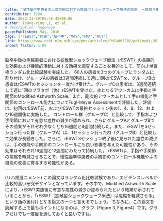 ```yaml
---
title: "慢性脳卒中患者の上肢痙縮に対する拡散型ショックウェーブ療法の効果　－前向き単盲検ランダム化比較試験－"
contributer: 1984
date: 2022-11-29T00:48:43+09:00
auther: Tsung-Ying Li, et al.
# description: hogehoge
paperPublished: May, 2016
tags: ["rEWST","痙縮","脳卒中","MAS","FMA","RCT"]
link: https://www.ncbi.nlm.nih.gov/pmc/articles/PMC4863782/pdf/medi-95-e3544.pdf
inpact factor: 1.89
---
```

脳卒中後の痙縮患者における拡散型ショックウェーブ療法（rESWT）の長期的な効果および機能的活動に対する効果を調査することを目的として、前向き単盲検ランダム化比較試験を実施した。
60人の患者を3つのグループにランダムに割り付け、グループAの患者は3週間連続して週に1回のrESWTを、グループBの患者はrESWTのセッションを一度だけ受けた。グループCの患者は、3週間連続して週に1回のプラセボ（偽）rESWTを受けた。主となるアウトカムは手指と手関節のModified Ashworth Scale、また、副次的アウトカムとして手の機能と手関節のコントロール能力についてFugl-Meyer Assessmentで評価した。評価は、初回のrESWT前、およびrESWTの最終セッション後の1、4、8、12、および16週間後に実施した。
コントロール群（グループC）と比較して、手指および手関節において有意な痙性の減少が認められ、さらにグループAとグループBでその効果がそれぞれ少なくとも16週間と8週間持続した。また、rESWTを3セッション行った群（グループA）は、1セッション行った群（グループB）と比較して効果が長続きした。さらに、rESWT3セッション終了後に見られた痙性の減少は、手の機能や手関節のコントロールにも良い影響を与えた可能性があり、その効果はそれぞれ16週間と12週間にわたって持続した。 rESWTは、手指や手関節の痙縮を軽減させることで、慢性脳卒中患者の手関節のコントロール機能や手の機能の改善に寄与する可能性がある。

---
(リハ推進コメント)
この論文はランダム化比較試験であり、エビデンスレベルが比較的高い研究デザインとなっています。その中で、Modified Ashworth Scaleにより、rESWT実施後に有意な痙性の減少が認められたという結果が示されていることから、「rESWT（拡散型ショックウェーブ療法）は痙縮を軽減させる」という話の裏付けとなる論文の一つと言えるでしょう。
ちなみに、この論文を読解する上で最もポイントになるのは、グラフ（Figure 3, Figure4）です。グラフだけでも一度目を通しておくと良いですね。

